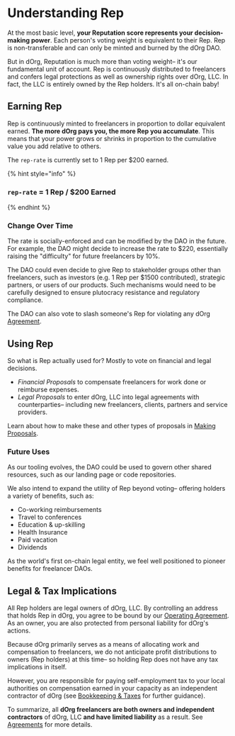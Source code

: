 # Understanding Rep

At the most basic level, **your Reputation score represents your decision-making power**.  Each person's voting weight is equivalent to their Rep. Rep is non-transferable and can only be minted and burned by the dOrg DAO.

But in dOrg, Reputation is much more than voting weight– it's our fundamental unit of account. Rep is continuously distributed to freelancers and confers legal protections as well as ownership rights over dOrg, LLC. In fact, the LLC is entirely owned by the Rep holders. It's all on-chain baby!

## Earning Rep

Rep is continuously minted to freelancers in proportion to dollar equivalent earned. **The more dOrg pays you, the more Rep you accumulate**. This means that your power grows or shrinks in proportion to the cumulative value you add relative to others. 

The `rep-rate` is currently set to 1 Rep per $200 earned. 

{% hint style="info" %}
### `rep-rate` = 1 Rep / $200 Earned
{% endhint %}

### Change Over Time

The rate is socially-enforced and can be modified by the DAO in the future. For example, the DAO might decide to increase the rate to $220, essentially raising the "difficulty" for future freelancers by 10%.

The DAO could even decide to give Rep to stakeholder groups other than freelancers, such as investors \(e.g. 1 Rep per $1500 contributed\), strategic partners, or users of our products. Such mechanisms would need to be carefully designed to ensure plutocracy resistance and regulatory compliance.

The DAO can also vote to slash someone's Rep for violating any dOrg [Agreement](../working-together/agreements.md).

## Using Rep

So what is Rep actually used for? Mostly to vote on financial and legal decisions.

* _Financial Proposals_ to compensate freelancers for work done or reimburse expenses.
* _Legal Proposals_ to enter dOrg, LLC into legal agreements with counterparties– including new freelancers, clients, partners and service providers.

Learn about how to make these and other types of proposals in [Making Proposals](../how-to/making-proposals.md).

### Future Uses

As our tooling evolves, the DAO could be used to govern other shared resources, such as our landing page or code repositories.

We also intend to expand the utility of Rep beyond voting– offering holders a variety of benefits, such as:

* Co-working reimbursements
* Travel to conferences
* Education & up-skilling
* Health Insurance
* Paid vacation
* Dividends

As the world's first on-chain legal entity, we feel well positioned to pioneer benefits for freelancer DAOs.

## Legal & Tax Implications

All Rep holders are legal owners of dOrg, LLC. By controlling an address that holds Rep in dOrg, you agree to be bound by our [Operating Agreement](../working-together/agreements.md). As an owner, you are also protected from personal liability for dOrg's actions. 

Because dOrg primarily serves as a means of allocating work and compensation to freelancers, we do not anticipate profit distributions to owners \(Rep holders\) at this time– so holding Rep does not have any tax implications in itself.

However, you are responsible for paying self-employment tax to your local authorities on compensation earned in your capacity as an independent contractor of dOrg \(see [Bookkeeping & Taxes](../guides/bookkeeping-and-taxes.md) for further guidance\).

To summarize, all **dOrg freelancers are both owners and independent contractors** of dOrg, LLC **and have limited liability** as a result. See [Agreements](../working-together/agreements.md) for more details.


